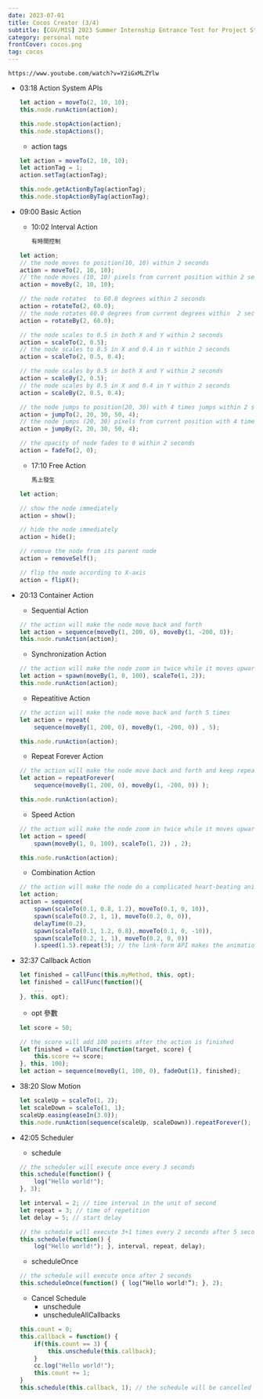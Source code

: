 ```yaml
---
date: 2023-07-01
title: Cocos Creator (3/4)
subtitle: [CGV/MIS] 2023 Summer Internship Entrance Test for Project Students
category: personal note
frontCover: cocos.png
tag: cocos
---
```


```youtube
https://www.youtube.com/watch?v=Y2iGxMLZYlw
```

- 03:18 Action System APIs
    ```typescript
    let action = moveTo(2, 10, 10);
    this.node.runAction(action);

    this.node.stopAction(action);
    this.node.stopActions();
    ```
    - action tags
    ```typescript
    let action = moveTo(2, 10, 10);
    let actionTag = 1;
    action.setTag(actionTag);
    
    this.node.getActionByTag(actionTag);
    this.node.stopActionByTag(actionTag);
    ```
- 09:00 Basic Action
    - 10:02 Interval Action
        ```def 
        有時間控制
        ```
    ```typescript
    let action;
    // the node moves to position(10, 10) within 2 seconds
    action = moveTo(2, 10, 10); 
    // the node moves (10, 10) pixels from current position within 2 seconds
    action = moveBy(2, 10, 10);

    // the node rotates  to 60.0 degrees within 2 seconds
    action = rotateTo(2, 60.0);
    // the node rotates 60.0 degrees from current degrees within  2 seconds
    action = rotateBy(2, 60.0);

    // the node scales to 0.5 in both X and Y within 2 seconds
    action = scaleTo(2, 0.5);
    // the node scales to 0.5 in X and 0.4 in Y within 2 seconds
    action = scaleTo(2, 0.5, 0.4);

    // the node scales by 0.5 in both X and Y within 2 seconds
    action = scaleBy(2, 0.5);
    // the node scales by 0.5 in X and 0.4 in Y within 2 seconds
    action = scaleBy(2, 0.5, 0.4);

    // the node jumps to position(20, 30) with 4 times jumps within 2 seconds, jump height is 50
    action = jumpTo(2, 20, 30, 50, 4);
    // the node jumps (20, 30) pixels from current position with 4 times jumps within 2 seconds, jump height is 50
    action = jumpBy(2, 20, 30, 50, 4);

    // the opacity of node fades to 0 within 2 seconds
    action = fadeTo(2, 0);
    ```
    - 17:10 Free Action
        ```def 
        馬上發生
        ```
    ``` typescript
    let action;

    // show the node immediately
    action = show();

    // hide the node immediately
    action = hide();

    // remove the node from its parent node
    action = removeSelf();

    // flip the node according to X-axis
    action = flipX();
    ```

- 20:13 Container Action
    - Sequential Action
    ``` typescript
    // the action will make the node move back and forth
    let action = sequence(moveBy(1, 200, 0), moveBy(1, -200, 0));
    this.node.runAction(action);
    ```
    
    - Synchronization Action
    ``` typescript
    // the action will make the node zoom in twice while it moves upwards
    let action = spawn(moveBy(1, 0, 100), scaleTo(1, 2));
    this.node.runAction(action);
    ```
    
    - Repeatitive Action
    ``` typescript
    // the action will make the node move back and forth 5 times
    let action = repeat(
        sequence(moveBy(1, 200, 0), moveBy(1, -200, 0)) , 5);

    this.node.runAction(action);
    ```

    - Repeat Forever Action
    ``` typescript
    // the action will make the node move back and forth and keep repeating
    let action = repeatForever(
        sequence(moveBy(1, 200, 0), moveBy(1, -200, 0)) );

    this.node.runAction(action);
    ```
    
    - Speed Action
    ``` typescript
    // the action will make the node zoom in twice while it moves upwards within 0.5 seconds
    let action = speed(
        spawn(moveBy(1, 0, 100), scaleTo(1, 2)) , 2);

    this.node.runAction(action);
    ```

    - Combination Action
    ```typescript
    // the action will make the node do a complicated heart-beating animation
    let action;
    action = sequence(
        spawn(scaleTo(0.1, 0.8, 1.2), moveTo(0.1, 0, 10)),
        spawn(scaleTo(0.2, 1, 1), moveTo(0.2, 0, 0)),
        delayTime(0.2),
        spawn(scaleTo(0.1, 1.2, 0.8),.moveTo(0.1, 0, -10)),
        spawn(scaleTo(0.2, 1, 1), moveTo(0.2, 0, 0))
        ).speed(1.5).repeat(3); // the link-form API makes the animation play five 			times faster and repeat 3 times
    ```

- 32:37 Callback Action
    ```typescript
    let finished = callFunc(this.myMethod, this, opt);
    let finished = callFunc(function(){
        ...
    }, this, opt);
    ```
    - opt 參數
    ``` typescript
    let score = 50;

    // the score will add 100 points after the action is finished
    let finished = callFunc(function(target, score) {
        this.score += score;
    }, this, 100); 
    let action = sequence(moveBy(1, 100, 0), fadeOut(1), finished); 
    ```
    
- 38:20 Slow Motion
    ```typescript
    let scaleUp = scaleTo(1, 2);
    let scaleDown = scaleTo(1, 1);
    scaleUp.easing(easeIn(3.0));
    this.node.runAction(sequence(scaleUp, scaleDown)).repeatForever();
    ```
    
- 42:05 Scheduler
    - schedule
    ```typescript
    // the scheduler will execute once every 3 seconds
    this.schedule(function() {
        log("Hello world!");
    }, 3);

    let interval = 2; // time interval in the unit of second
    let repeat = 3; // time of repetition
    let delay = 5; // start delay

    // the schedule will execute 3+1 times every 2 seconds after 5 seconds 
    this.schedule(function() {
        log("Hello world!"); }, interval, repeat, delay);
    ```
    
    - scheduleOnce
    ```typescript
    // the schedule will execute once after 2 seconds 
    this.scheduleOnce(function() { log(“Hello world!”); }, 2);
    ```
    
    - Cancel Schedule
        - unschedule
        - unscheduleAllCallbacks 
    ```typescript
    this.count = 0;
    this.callback = function() {
        if(this.count == 3) {
            this.unschedule(this.callback);
        }
        cc.log("Hello world!");
        this.count += 1;
    }
    this.schedule(this.callback, 1); // the schedule will be cancelled after executing 4 times
    ```

